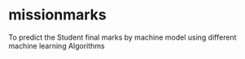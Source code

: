 # missionmarks
To predict the Student final marks by machine model using different machine learning Algorithms 

